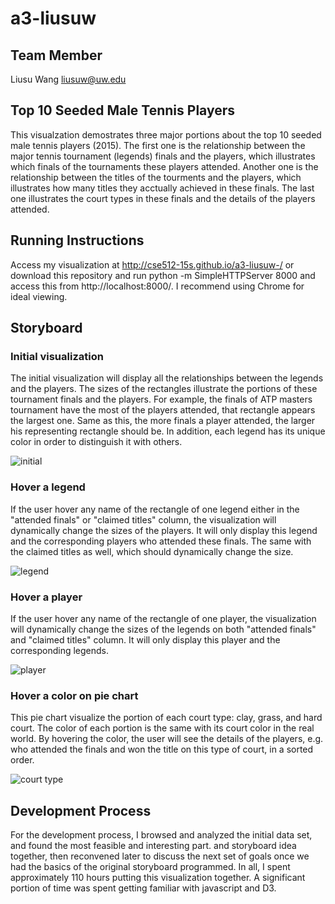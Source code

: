 # a3-liusuw

## Team Member

Liusu Wang liusuw@uw.edu

## Top 10 Seeded Male Tennis Players

This visualzation demostrates three major portions about the top 10 seeded male tennis players (2015). The first one is the relationship between the major tennis tournament (legends) finals and the players, which illustrates which finals of the tournaments these players attended. Another one is the relationship between the titles of the tourments and the players, which illustrates how many titles they acctually achieved in these finals. The last one illustrates the court types in these finals and the details of the players attended.

## Running Instructions

Access my visualization at http://cse512-15s.github.io/a3-liusuw-/ or download this repository and run python -m SimpleHTTPServer 8000 and access this from http://localhost:8000/. I recommend using Chrome for ideal viewing.


## Storyboard

### Initial visualization

The initial visualization will display all the relationships between the legends and the players. The sizes of the rectangles illustrate the portions of these tournament finals and the players. For example, the finals of ATP masters tournament have the most of the players attended, that rectangle appears the largest one. Same as this, the more finals a player attended, the larger his representing rectangle should be. In addition, each legend has its unique color in order to distinguish it with others. 

![initial](https://cloud.githubusercontent.com/assets/4379884/7588735/d085679a-f873-11e4-8e08-0ab7dd3b92eb.jpg)

### Hover a legend
If the user hover any name of the rectangle of one legend either in the "attended finals" or "claimed titles" column, the visualization will dynamically change the sizes of the players. It will only display this legend and the corresponding players who attended these finals. The same with the claimed titles as well, which should dynamically change the size.

![legend](https://cloud.githubusercontent.com/assets/4379884/7588736/d29a949c-f873-11e4-9847-e3fd162c5e86.jpg)

### Hover a player

If the user hover any name of the rectangle of one player, the visualization will dynamically change the sizes of the legends on both "attended finals" and "claimed titles" column. It will only display this player and the corresponding legends. 

![player](https://cloud.githubusercontent.com/assets/4379884/7588738/d48ddc1e-f873-11e4-9b09-4d80f2e1cc2f.jpg)

### Hover a color on pie chart 
This pie chart visualize the portion of each court type: clay, grass, and hard court. The color of each portion is the same with its court color in the real world. By hovering the color, the user will see the details of the players, e.g. who attended the finals and won the title on this type of court, in a sorted order.

![court type](https://cloud.githubusercontent.com/assets/4379884/7588740/d61664ca-f873-11e4-9f94-e4e9eedb412a.jpg)


## Development Process

For the development process, I browsed and analyzed the initial data set, and found the most feasible and interesting part. and storyboard idea together, then reconvened later to discuss the next set of goals once we had the basics of the original storyboard programmed. In all, I spent approximately 110 hours putting this visualization together. A significant portion of time was spent getting familiar with javascript and D3. 
